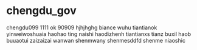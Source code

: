 # chengdu_gov
chengdu099
1111
ok
90909
hjhjhghg
biance
wuhu
tiantianok
yinweiwoshuaia
haohao
ting
naishi
haodizhenh
tiantianxs
tianz
buxil
haob
buuaotui
zaizaizai
wanwan
shenmwany
shenmesddfd
shenme
niaoshic
